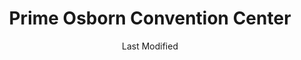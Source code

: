 ---
layout: location-page
date: Last Modified
description: "Local COVID-19 testing is available at Prime Osborn Convention Center in Jacksonville, Florida, USA."
permalink: "locations/florida/jacksonville/prime-osborn-convention-center/"
tags:
  - locations
  - florida
title: Prime Osborn Convention Center
uniqueName: prime-osborn-convention-center
state: Florida
stateAbbr: FL
hood: "Jacksonville"
address: "1000 Water St"
city: "Jacksonville"
zip: "32210"
zipsNearby: "32007 32622 32009 32011 32631 32033 32034 32035 32601 32602 32603 32604 32605 32606 32607 32608 32609 32610 32611 32612 32613 32614 32627 32635 32641 32653 32040 32042 32043 32044 32640 32046 32654 32099 32201 32202 32203 32204 32205 32206 32207 32208 32209 32210 32211 32212 32214 32215 32216 32217 32218 32219 32220 32221 32222 32223 32224 32225 32226 32227 32228 32229 32230 32231 32232 32233 32234 32235 32236 32237 32238 32239 32240 32241 32244 32245 32246 32247 32250 32254 32255 32256 32257 32258 32259 32260 32266 32277 32656 32658 32054 32061 32024 32025 32055 32056 32058 32063 32666 32050 32068 32003 32006 32030 32065 32067 32073 32079 32004 32081 32082 32026 32083 32080 32084 32085 32086 32092 32095 32072 32087 32091 32694 32697 32041 32097 31520 31521 31523 31524 31527 31561 31631 31537 31548 31562 31547 31558 31565 31566 31568 31569 32131 32135 32137 32142 32164 32140 32138 32145 32147 32148 32149 32157 32160 32182 32177 32178 32181 32185 32187 32189 32193 32267 32290" 
mapUrl: "http://maps.apple.com/?q=Prime+Osborn+Convention+Center&address=1000+Water+St,Jacksonville,Florida,32210"
locationType: Drive-thru
phone: ""
website: "https://www.telescopehealth.com"
onlineBooking: true
closed: undefined
closedUpdate: April 20th, 2020
notes: "By appointment only. Privately owned. Requires doctor's referral."
days: Everyday
hours: 11AM-7PM
ctaMessage: Schedule a test
ctaUrl: "https://www.telescopehealth.com"
---